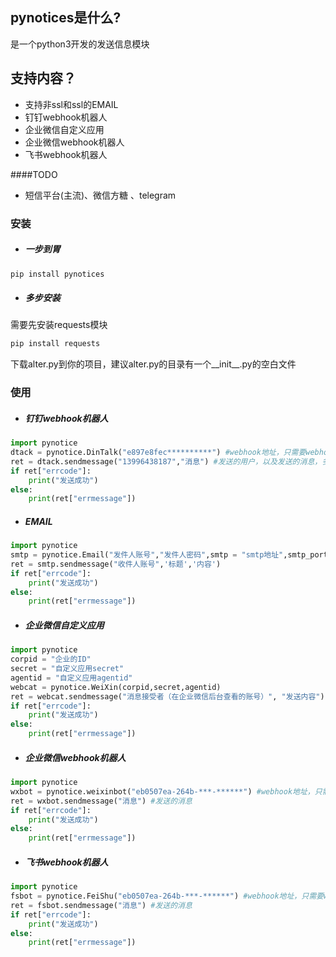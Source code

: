 ## pynotices是什么?
是一个python3开发的发送信息模块
## 支持内容？

* 支持非ssl和ssl的EMAIL
* 钉钉webhook机器人
* 企业微信自定义应用
* 企业微信webhook机器人
* 飞书webhook机器人

####TODO
* 短信平台(主流)、微信方糖 、telegram

### 安装
* ##### 一步到胃
```bash
pip install pynotices
```
* ##### 多步安装
需要先安装requests模块
```bash
pip install requests
```
下载alter.py到你的项目，建议alter.py的目录有一个__init__.py的空白文件
### 使用
* ##### 钉钉webhook机器人
``` python
import pynotice
dtack = pynotice.DinTalk("e897e8fec**********") #webhook地址，只需要webhook=后面的值
ret = dtack.sendmessage("13996438187","消息") #发送的用户，以及发送的消息，多用户使用"user1|user2|user3"
if ret["errcode"]:
    print("发送成功")
else:
    print(ret["errmessage"])
```
* ##### EMAIL
``` python
import pynotice
smtp = pynotice.Email("发件人账号","发件人密码",smtp = "smtp地址",smtp_port="smtp端口 int",smtp_ssl=False)#默认ssl是True
ret = smtp.sendmessage("收件人账号",'标题','内容')
if ret["errcode"]:
    print("发送成功")
else:
    print(ret["errmessage"])
```
* ##### 企业微信自定义应用
``` python
import pynotice
corpid = "企业的ID"
secret = "自定义应用secret"
agentid = "自定义应用agentid"
webcat = pynotice.WeiXin(corpid,secret,agentid)
ret = webcat.sendmessage("消息接受者（在企业微信后台查看的账号）", "发送内容")
if ret["errcode"]:
    print("发送成功")
else:
    print(ret["errmessage"])
```

* ##### 企业微信webhook机器人
``` python
import pynotice
wxbot = pynotice.weixinbot("eb0507ea-264b-***-******") #webhook地址，只需要webhook=后面的值
ret = wxbot.sendmessage("消息") #发送的消息
if ret["errcode"]:
    print("发送成功")
else:
    print(ret["errmessage"])
```

* ##### 飞书webhook机器人
``` python
import pynotice
fsbot = pynotice.FeiShu("eb0507ea-264b-***-******") #webhook地址，只需要webhook=后面的值
ret = fsbot.sendmessage("消息") #发送的消息
if ret["errcode"]:
    print("发送成功")
else:
    print(ret["errmessage"])
```
